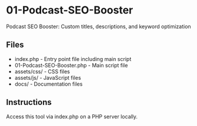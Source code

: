 # 01-Podcast-SEO-Booster

Podcast SEO Booster: Custom titles, descriptions, and keyword optimization

## Files

- index.php - Entry point file including main script  
- 01-Podcast-SEO-Booster.php - Main script file  
- assets/css/ - CSS files  
- assets/js/ - JavaScript files  
- docs/ - Documentation files  

## Instructions

Access this tool via index.php on a PHP server locally.

